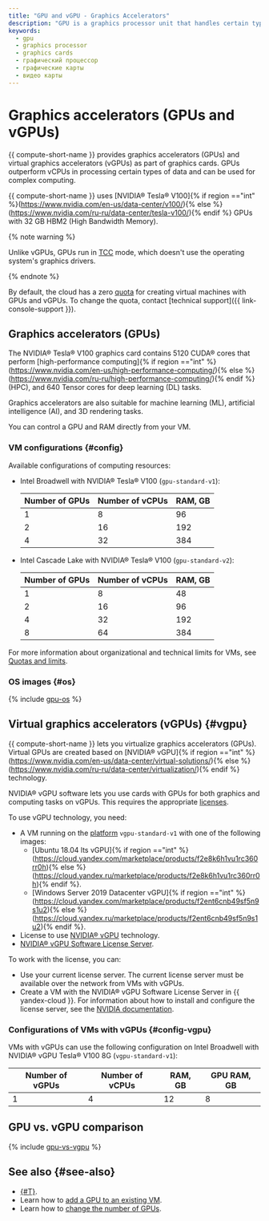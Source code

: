 ```yaml
---
title: "GPU and vGPU - Graphics Accelerators"
description: "GPU is a graphics processor unit that handles certain types of data much more efficiently than vCPU can be used for complex calculations. Compute Cloud provides graphics accelerators (GPU) and virtual graphics accelerators (vGPU) as part of the graphics card."
keywords:
  - gpu
  - graphics processor
  - graphics cards 
  - графический процессор
  - графические карты
  - видео карты
---
```


# Graphics accelerators (GPUs and vGPUs)

{{ compute-short-name }} provides graphics accelerators (GPUs) and virtual graphics accelerators (vGPUs) as part of graphics cards. GPUs outperform vCPUs in processing certain types of data and can be used for complex computing.

{{ compute-short-name }} uses [NVIDIA® Tesla® V100]{% if region =="int" %}(https://www.nvidia.com/en-us/data-center/v100/){% else %}(https://www.nvidia.com/ru-ru/data-center/tesla-v100/){% endif %} GPUs with 32 GB HBM2 (High Bandwidth Memory).

{% note warning %}

Unlike vGPUs, GPUs run in [TCC](https://docs.nvidia.com/nsight-visual-studio-edition/reference/index.html#tesla-compute-cluster) mode, which doesn't use the operating system's graphics drivers.

{% endnote %}

By default, the cloud has a zero [quota](../concepts/limits.md#quotas) for creating virtual machines with GPUs and vGPUs. To change the quota, contact [technical support]({{ link-console-support }}).

## Graphics accelerators (GPUs)

The NVIDIA® Tesla® V100 graphics card contains 5120 CUDA® cores that perform [high-performance computing]{% if region =="int" %}(https://www.nvidia.com/en-us/high-performance-computing/){% else %}(https://www.nvidia.com/ru-ru/high-performance-computing/){% endif %} (HPC), and 640 Tensor cores for deep learning (DL) tasks.

Graphics accelerators are also suitable for machine learning (ML), artificial intelligence (AI), and 3D rendering tasks.

You can control a GPU and RAM directly from your VM.

### VM configurations {#config}

Available configurations of computing resources:

* Intel Broadwell with NVIDIA® Tesla® V100 (`gpu-standard-v1`):

  | Number of GPUs | Number of vCPUs | RAM, GB |
  | --- | --- | --- |
  | 1 | 8 | 96 |
  | 2 | 16 | 192 |
  | 4 | 32 | 384 |

* Intel Cascade Lake with NVIDIA® Tesla® V100 (`gpu-standard-v2`):

  | Number of GPUs | Number of vCPUs | RAM, GB |
  | --- | --- | --- |
  | 1 | 8 | 48 |
  | 2 | 16 | 96 |
  | 4 | 32 | 192 |
  | 8 | 64 | 384 |

For more information about organizational and technical limits for VMs, see [Quotas and limits](../concepts/limits.md).

### OS images {#os}

{% include [gpu-os](../../_includes/compute/gpu-os.md) %}

## Virtual graphics accelerators (vGPUs) {#vgpu}

{{ compute-short-name }} lets you virtualize graphics accelerators (GPUs). Virtual GPUs are created based on [NVIDIA® vGPU]{% if region =="int" %}(https://www.nvidia.com/en-us/data-center/virtual-solutions/){% else %}(https://www.nvidia.com/ru-ru/data-center/virtualization/){% endif %} technology.

NVIDIA® vGPU software lets you use cards with GPUs for both graphics and computing tasks on vGPUs. This requires the appropriate [licenses](https://www.nvidia.com/content/dam/en-zz/Solutions/design-visualization/solutions/resources/documents1/Virtual-GPU-Packaging-and-Licensing-Guide.pdf).

To use vGPU technology, you need:

* A VM running on the [platform](vm-platforms.md) `vgpu-standard-v1` with one of the following images:
  * [Ubuntu 18.04 lts vGPU]{% if region =="int" %}(https://cloud.yandex.com/marketplace/products/f2e8k6h1vu1rc360rr0h){% else %}(https://cloud.yandex.ru/marketplace/products/f2e8k6h1vu1rc360rr0h){% endif %}.
  * [Windows Server 2019 Datacenter vGPU]{% if region =="int" %}(https://cloud.yandex.com/marketplace/products/f2ent6cnb49sf5n9s1u2){% else %}(https://cloud.yandex.ru/marketplace/products/f2ent6cnb49sf5n9s1u2){% endif %}.
* License to use [NVIDIA® vGPU](https://www.nvidia.com/content/dam/en-zz/Solutions/design-visualization/solutions/resources/documents1/Virtual-GPU-Packaging-and-Licensing-Guide.pdf) technology.
* [NVIDIA® vGPU Software License Server](https://docs.nvidia.com/grid/ls/latest/grid-license-server-user-guide/index.html).

To work with the license, you can:

* Use your current license server.
The current license server must be available over the network from VMs with vGPUs.
* Create a VM with the NVIDIA® vGPU Software License Server in {{ yandex-cloud }}.
For information about how to install and configure the license server, see the [NVIDIA documentation](https://docs.nvidia.com/grid/ls/latest/grid-license-server-user-guide/index.html#installing-nvidia-grid-license-server).

### Configurations of VMs with vGPUs {#config-vgpu}

VMs with vGPUs can use the following configuration on Intel Broadwell with NVIDIA® vGPU Tesla® V100 8G (`vgpu-standard-v1`):

| Number of vGPUs | Number of vCPUs | RAM, GB | GPU RAM, GB |
| --- | --- | --- | --- |
| 1 | 4 | 12 | 8 |

## GPU vs. vGPU comparison

{% include [gpu-vs-vgpu](../../_includes/compute/gpu-comparation.md) %}

## See also {#see-also}

* [{#T}](../operations/vm-create/create-vm-with-gpu.md).
* Learn how to [add a GPU to an existing VM](../operations/vm-control/vm-update-resources.md#add-gpu).
* Learn how to [change the number of GPUs](../operations/vm-control/vm-update-resources.md#update-gpu).

